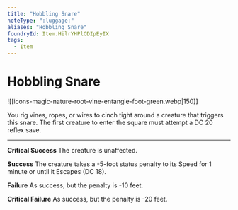 ```yaml
---
title: "Hobbling Snare"
noteType: ":luggage:"
aliases: "Hobbling Snare"
foundryId: Item.HilrYHPlCDIpEyIX
tags:
  - Item
---
```


# Hobbling Snare
![[icons-magic-nature-root-vine-entangle-foot-green.webp|150]]

You rig vines, ropes, or wires to cinch tight around a creature that triggers this snare. The first creature to enter the square must attempt a DC 20 reflex save.

* * *

**Critical Success** The creature is unaffected.

**Success** The creature takes a -5-foot status penalty to its Speed for 1 minute or until it Escapes (DC 18).

**Failure** As success, but the penalty is -10 feet.

**Critical Failure** As success, but the penalty is -20 feet.
